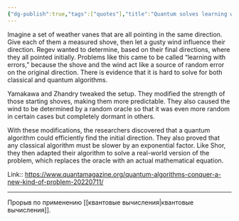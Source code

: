 ```yaml
---
{"dg-publish":true,"tags":["quotes"],"title":"Quantum solves learning with errors","date":"2022-07-25T19:56:47+03:00","modified_at":"2022-08-10T07:40:38+03:00","permalink":"/quotes/202207251956/","dgHomeLink":false,"dgPassFrontmatter":true}
---
```



Imagine a set of weather vanes that are all pointing in the same direction. Give each of them a measured shove, then let a gusty wind influence their direction. Regev wanted to determine, based on their final directions, where they all pointed initially. Problems like this came to be called “learning with errors,” because the shove and the wind act like a source of random error on the original direction. There is evidence that it is hard to solve for both classical and quantum algorithms.

Yamakawa and Zhandry tweaked the setup. They modified the strength of those starting shoves, making them more predictable. They also caused the wind to be determined by a random oracle so that it was even more random in certain cases but completely dormant in others.

With these modifications, the researchers discovered that a quantum algorithm could efficiently find the initial direction. They also proved that any classical algorithm must be slower by an exponential factor. Like Shor, they then adapted their algorithm to solve a real-world version of the problem, which replaces the oracle with an actual mathematical equation.

Link:: https://www.quantamagazine.org/quantum-algorithms-conquer-a-new-kind-of-problem-20220711/

---

Прорыв по применению [[квантовые вычисления|квантовые вычисления]].
